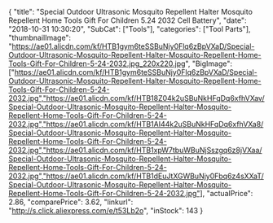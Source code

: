 {
	"title": "Special Outdoor Ultrasonic Mosquito Repellent Halter Mosquito Repellent Home Tools Gift For Children 5.24  2032 Cell Battery",
	"date": "2018-10-31 10:30:20",
	"SubCat": ["Tools"],
	"categories": ["Tool Parts"],
	"thumbnailImage": "https://ae01.alicdn.com/kf/HTB1gym6teSSBuNjy0Flq6zBpVXaD/Special-Outdoor-Ultrasonic-Mosquito-Repellent-Halter-Mosquito-Repellent-Home-Tools-Gift-For-Children-5-24-2032.jpg_220x220.jpg",
	"BigImage": ["https://ae01.alicdn.com/kf/HTB1gym6teSSBuNjy0Flq6zBpVXaD/Special-Outdoor-Ultrasonic-Mosquito-Repellent-Halter-Mosquito-Repellent-Home-Tools-Gift-For-Children-5-24-2032.jpg","https://ae01.alicdn.com/kf/HTB18Z04k2uSBuNkHFqDq6xfhVXav/Special-Outdoor-Ultrasonic-Mosquito-Repellent-Halter-Mosquito-Repellent-Home-Tools-Gift-For-Children-5-24-2032.jpg","https://ae01.alicdn.com/kf/HTB1AI44k2uSBuNkHFqDq6xfhVXa8/Special-Outdoor-Ultrasonic-Mosquito-Repellent-Halter-Mosquito-Repellent-Home-Tools-Gift-For-Children-5-24-2032.jpg","https://ae01.alicdn.com/kf/HTB1xpW7tbuWBuNjSszgq6z8jVXaa/Special-Outdoor-Ultrasonic-Mosquito-Repellent-Halter-Mosquito-Repellent-Home-Tools-Gift-For-Children-5-24-2032.jpg","https://ae01.alicdn.com/kf/HTB1dEuJtXGWBuNjy0Fbq6z4sXXaT/Special-Outdoor-Ultrasonic-Mosquito-Repellent-Halter-Mosquito-Repellent-Home-Tools-Gift-For-Children-5-24-2032.jpg"],
	"actualPrice": 2.86,
	"comparePrice": 3.62,
	"linkurl": "http://s.click.aliexpress.com/e/t53Lb2o",
	"inStock": 143
}
